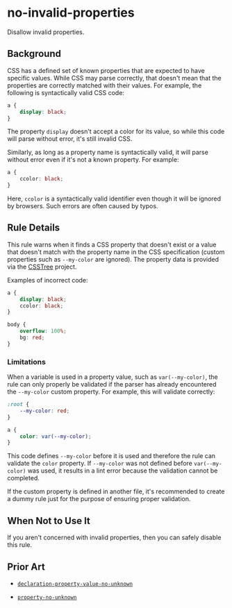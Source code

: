 # no-invalid-properties

Disallow invalid properties.

## Background

CSS has a defined set of known properties that are expected to have specific values. While CSS may parse correctly, that doesn't mean that the properties are correctly matched with their values. For example, the following is syntactically valid CSS code:

```css
a {
	display: black;
}
```

The property `display` doesn't accept a color for its value, so while this code will parse without error, it's still invalid CSS.

Similarly, as long as a property name is syntactically valid, it will parse without error even if it's not a known property. For example:

```css
a {
	ccolor: black;
}
```

Here, `ccolor` is a syntactically valid identifier even though it will be ignored by browsers. Such errors are often caused by typos.

## Rule Details

This rule warns when it finds a CSS property that doesn't exist or a value that doesn't match with the property name in the CSS specification (custom properties such as `--my-color` are ignored). The property data is provided via the [CSSTree](https://github.com/csstree/csstree) project.

Examples of incorrect code:

```css
a {
	display: black;
	ccolor: black;
}

body {
	overflow: 100%;
	bg: red;
}
```

### Limitations

When a variable is used in a property value, such as `var(--my-color)`, the rule can only properly be validated if the parser has already encountered the `--my-color` custom property. For example, this will validate correctly:

```css
:root {
	--my-color: red;
}

a {
	color: var(--my-color);
}
```

This code defines `--my-color` before it is used and therefore the rule can validate the `color` property. If `--my-color` was not defined before `var(--my-color)` was used, it results in a lint error because the validation cannot be completed.

If the custom property is defined in another file, it's recommended to create a dummy rule just for the purpose of ensuring proper validation.

## When Not to Use It

If you aren't concerned with invalid properties, then you can safely disable this rule.

## Prior Art

- [`declaration-property-value-no-unknown`](https://stylelint.io/user-guide/rules/declaration-property-value-no-unknown/)

- [`property-no-unknown`](https://stylelint.io/user-guide/rules/property-no-unknown)

